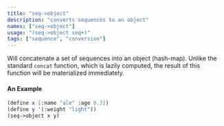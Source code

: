 ```yaml
---
title: "seq->object"
description: "converts sequences to an object"
names: ["seq->object"]
usage: "(seq->object seq+)"
tags: ["sequence", "conversion"]
---
```


Will concatenate a set of sequences into an object (hash-map). Unlike the standard `concat` function, which is lazily computed, the result of this function will be materialized immediately.

#### An Example

```scheme
(define x [:name "ale" :age 0.3])
(define y '(:weight "light"))
(seq->object x y)
```

